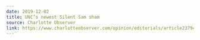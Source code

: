 ```yaml
---
date: 2019-12-02
title: UNC’s newest Silent Sam sham
source: Charlotte Observer
link: https://www.charlotteobserver.com/opinion/editorials/article237948009.html
---
```

